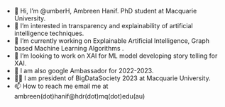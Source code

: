 - 👋 Hi, I’m @umberH, Ambreen Hanif. PhD student at Macquarie University.
- 👀 I’m interested in transparency and explainability of artificial intelligence techniques. 
- 🌱 I’m currently working on Explainable Artificial Intelligence, Graph based Machine Learning Algorithms .
- 💞️ I’m looking to work on XAI for ML model developing story telling for XAI.
- 🥳 I am also google Ambassador for 2022-2023. 
- 👩‍💻 I am president of BigDataSociety 2023 at Macquarie University.
- 📫 How to reach me email me at ambreen(dot)hanif@hdr(dot)mq(dot)edu(au)


<!---
umberH/umberH is a ✨ special ✨ repository because its `README.md` (this file) appears on your GitHub profile.
You can click the Preview link to take a look at your changes.
--->
